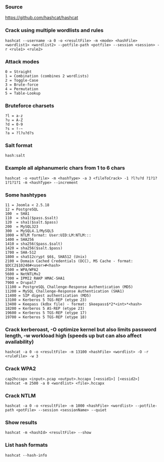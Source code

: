 ### Source
https://github.com/hashcat/hashcat  

### Crack using multiple wordlists and rules
```
hashcat --username -a 0 -o <resultFile> -m <mode> <hashFile> <wordlist1> <wordlist2> --potfile-path <potfile> --session <session> -r <rule1> <rule2>
```

### Attack modes
```
0 = Straight
1 = Combination (combines 2 wordlists)
2 = Toggle-Case
3 = Brute-force
4 = Permutation
5 = Table-Lookup
```

### Bruteforce charsets
```
?l = a-z
?u = A-Z
?d = 0-9
?s = !-~
?a = ?l?u?d?s
```

### Salt format
```
hash:salt
```

### Example all alphanumeric chars from 1 to 6 chars
```
hashcat -o <outfile> -m <hashType> -a 3 <fileToCrack> -1 ?l?u?d ?1?1?1?1?1?1 -m <hashType> --increment
```

### Some hashtypes
```
11 = Joomla < 2.5.18
12 = PostgreSQL
100  = SHA1
110  = sha1($pass.$salt)
120  = sha1($salt.$pass)
200  = MySQL323
300  = MySQL4.1/MySQL5
1000 = NTLM format: User:UID:LM:NTLM:::
1400 = SHA256
1410 = sha256($pass.$salt)
1420 = sha256($salt.$pass)
1700 = SHA-512
1800 = sha512crypt $6$, SHA512 (Unix)
2100 = Domain Cached Credentials (DCC), MS Cache - format: $DCC2$10240#<user>#<hash>
2500 = WPA/WPA2
5600 = NetNTLMv2
7300 = IPMI2 RAKP HMAC-SHA1
7900 = Drupal7
11100 = PostgreSQL Challenge-Response Authentication (MD5)
11200 = MySQL Challenge-Response Authentication (SHA1)
11400 = SIP digest authentication (MD5)
13100 = Kerberos 5 TGS-REP (etype 23)
13400 = Keepass (kdbx file) - format: $keepass$*2*<int>*<hash>
18200 = Kerberos 5 AS-REP (etype 23)
19600 = Kerberos 5 TGS-REP (etype 17)
19700 = Kerberos 5 TGS-REP (etype 18)
```

### Crack kerberoast, -O optimize kernel but also limits password length, -w workload high (speeds up but can also affect availability)
```
hashcat -a 0 -o <resultFile> -m 13100 <hashFile> <wordlist> -O -r <ruleFile> -w 3
```

### Crack WPA2
```
cap2hccapx <input>.pcap <output>.hccapx [<essid1>] [<essid2>]
hashcat -m 2500 -a 0 <wordlist> <file>.hccapx
```

### Crack NTLM
```
hashcat -a 0 -o <resultFile> -m 1000 <hashFile> <wordlist> --potfile-path <potFile> --session <sessionName> --quiet
```

### Show results
```
hashcat -m <hashId> <resultFile> --show
```

### List hash formats
```
hashcat --hash-info
```

